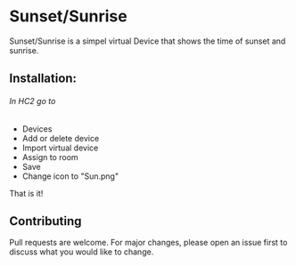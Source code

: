 # Sunset/Sunrise

Sunset/Sunrise is a simpel virtual Device that shows the time of sunset and sunrise.

## Installation:

###### In HC2 go to
- Devices
- Add or delete device
- Import virtual device
- Assign to room
- Save
- Change icon to "Sun.png"

That is it!

## Contributing
Pull requests are welcome. For major changes, please open an issue first to discuss what you would like to change.
